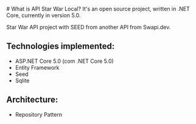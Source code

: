 ﻿﻿# What is API Star War Local?
It's an open source project, written in .NET Core, currently in version 5.0.

Star War API project with SEED from another API from Swapi.dev.

## Technologies implemented:
* ASP.NET Core 5.0 (com .NET Core 5.0)
* Entity Framework 
* Seed 
* Sqlite

## Architecture:
* Repository Pattern